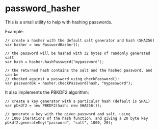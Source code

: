 password_hasher
===============

This is a small utility to help with hashing passwords.

Example:

	// create a hasher with the default salt generator and hash (SHA256)
	var hasher = new PasswordHasher();

	// the password will be hashed with 32 bytes of randomly generated salt
	var hash = hasher.hashPassword("mypassword");

	// the returned hash contains the salt and the hashed password, and can be
	// checked against a password using checkPassword():
	var passwordOk = hasher.checkPassword(hash, "mypassword");

It also implements the PBKDF2 algorithm:
 
	// create a key generator with a particular hash (default is SHA1)
	var pbkdf2 = new PBKDF2(hash: new SHA256());
  
	// generate a key with the given password and salt, using
	// 1000 iterations of the hash function, and giving a 20 byte key
	pbkdf2.generateKey("password", "salt", 1000, 20);
  
